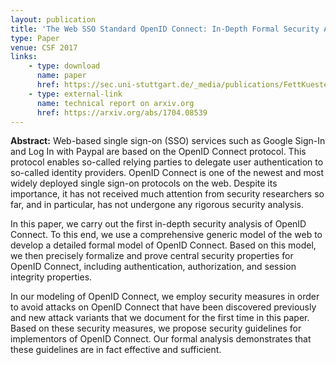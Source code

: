 ```yaml
---
layout: publication
title: 'The Web SSO Standard OpenID Connect: In-Depth Formal Security Analysis and Security Guidelines'
type: Paper
venue: CSF 2017
links:
    - type: download
      name: paper
      href: https://sec.uni-stuttgart.de/_media/publications/FettKuestersSchmitz-CSF-2017.pdf
    - type: external-link
      name: technical report on arxiv.org
      href: https://arxiv.org/abs/1704.08539
---
```


**Abstract:** Web-based single sign-on (SSO) services such as Google Sign-In and Log In with Paypal are based on the OpenID Connect protocol. This protocol enables so-called relying parties to delegate user authentication to so-called identity providers. OpenID Connect is one of the newest and most widely deployed single sign-on protocols on the web. Despite its importance, it has not received much attention from security researchers so far, and in particular, has not undergone any rigorous security analysis.

In this paper, we carry out the first in-depth security analysis of OpenID Connect. To this end, we use a comprehensive generic model of the web to develop a detailed formal model of OpenID Connect. Based on this model, we then precisely formalize and prove central security properties for OpenID Connect, including authentication, authorization, and session integrity properties.

In our modeling of OpenID Connect, we employ security measures in order to avoid attacks on OpenID Connect that have been discovered previously and new attack variants that we document for the first time in this paper. Based on these security measures, we propose security guidelines for implementors of OpenID Connect. Our formal analysis demonstrates that these guidelines are in fact effective and sufficient. 
